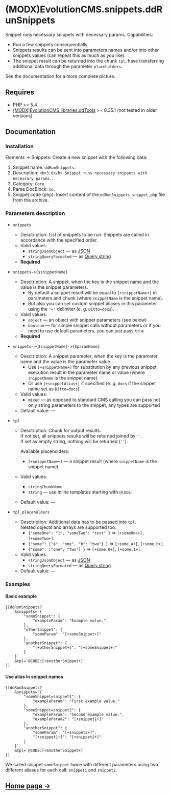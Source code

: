 # (MODX)EvolutionCMS.snippets.ddRunSnippets

Snippet runs necessary snippets with necessary params. Capabilities:

* Run a few snippets consequentially.
* Snippets results can be sent into parameters names and/or into other snippets values (can repeat this as much as you like).
* The snippet result can be returned into the chunk `tpl`, have transferring additional data through the parameter `placeholders`.

See the documentation for a more complete picture.


## Requires

* PHP >= 5.4
* [(MODX)EvolutionCMS.libraries.ddTools](https://code.divandesign.biz/modx/ddtools) >= 0.35.1 (not tested in older versions)


## Documentation


### Installation

Elements → Snippets: Create a new snippet with the following data:

1. Snippet name: `ddRunSnippets`.
2. Description: `<b>3.0</b> Snippet runs necessary snippets with necessary params.`.
3. Category: `Core`.
4. Parse DocBlock: `no`.
5. Snippet code (php): Insert content of the `ddRunSnippets_snippet.php` file from the archive.


### Parameters description

* `snippets`
	* Desctription: List of snippets to be run. Snippets are called in accordance with the specified order.
	* Valid values:
		* `stringJsonObject` — as [JSON](https://en.wikipedia.org/wiki/JSON)
		* `stringQueryFormated` — as [Query string](https://en.wikipedia.org/wiki/Query_string)
	* **Required**
	
* `snippets->{$snippetName}`
	* Desctription: A snippet, when the key is the snippet name and the value is the snippet parameters.
		* By default a snippet result will be equal to `[+snippetName+]` in parameters and chunk (where `snippetName` is the snippet name).
		* But also you can set custom snippet aliases in this parameter using the `'='` delimiter (e. g. `Ditto=docs`).
	* Valid values:
		* `object` — an object with snippet parameters (see below)
		* `boolean` — for simple snippet calls without parameters or if you need to use default parameters, you can just pass `true`
	* **Required**
	
* `snippets->{$snippetName}->{$paramName}`
	* Desctription: A snippet parameter, when the key is the parameter name and the value is the parameter value.
		* Use `[+snippetName+]` for substitution by any previous snippet execution result in the parameter name or value (where `snippetName` is the snippet name).
		* Or use `[+snippetAlias+]` if specified (e. g. `docs` if the snippet name set as `Ditto=docs`).
	* Valid values:
		* `mixed` — as opposed to standard CMS calling you can pass not only string parameters to the snippet, any types are supported
	* Default value: —
	
* `tpl`
	* Desctription: Chunk for output results.  
		If not set, all snippets results will be returned joined by `''`.  
		If set as empty string, nothing will be returned (`''`).
		
		Available placeholders:
		* `[+snippetName+]` — a snippet result (where `snippetName` is the snippet name).
	* Valid values:
		* `stringChunkName`
		* `string` — use inline templates starting with `@CODE:`
	* Default value: —
	
* `tpl_placeholders`
	* Desctription:
		Additional data has to be passed into `tpl`.  
		Nested objects and arrays are supported too:
		* `{"someOne": "1", "someTwo": "test" }` => `[+someOne+], [+someTwo+]`.
		* `{"some": {"a": "one", "b": "two"} }` => `[+some.a+]`, `[+some.b+]`.
		* `{"some": ["one", "two"] }` => `[+some.0+]`, `[+some.1+]`.
	* Valid values:
		* `stringJsonObject` — as [JSON](https://en.wikipedia.org/wiki/JSON)
		* `stringQueryFormated` — as [Query string](https://en.wikipedia.org/wiki/Query_string)
	* Default value: —


### Examples


#### Basic example

```
[[ddRunSnippets?
	&snippets=`{
		"someSnippet": {
			"exampleParam": "Example value."
		},
		"otherSnippet": {
			"someParam": "[+someSnippet+]"
		},
		"anotherSnippet": {
			"[+otherSnippet+]": "[+someSnippet+]"
		}
	}`
	&tpl=`@CODE:[+anotherSnippet+]`
]]
```


#### Use alias in snippet names

```
[[ddRunSnippets?
	&snippets=`{
		"someSnippet=snippet1": {
			"exampleParam": "First example value."
		},
		"someSnippet=snippet2": {
			"exampleParam": "Second example value.",
			"exampleParam2": "[+snippet1+]"
		},
		"anotherSnippet": {
			"someParam": "[+snippet2+]",
			"[+snippet1+]": "[+snippet2+]"
		}
	}`
	&tpl=`@CODE:[+anotherSnippet+]`
]]
```

We called snippet `someSnippet` twice with different parameters using two different aliases for each call: `snippet1` and `snippet2`.


## [Home page →](https://code.divandesign.biz/modx/ddrunsnippets)


<link rel="stylesheet" type="text/css" href="https://DivanDesign.ru/assets/files/ddMarkdown.css" />